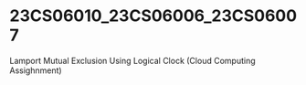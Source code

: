 # 23CS06010_23CS06006_23CS06007
Lamport Mutual Exclusion Using Logical Clock (Cloud Computing Assighnment)
